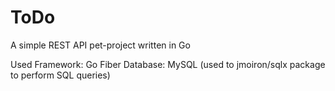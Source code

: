 # ToDo

A simple REST API pet-project written in Go

Used Framework: Go Fiber
Database: MySQL (used to jmoiron/sqlx package to perform SQL queries)
